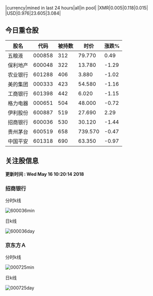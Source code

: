 |currency|mined in last 24 hours|all|in pool|
|XMR|0.005|0.118|0.015|
|USD|0.976|23.605|3.084|

## 今日重仓股 

|股名|代码|被持数|时价|涨跌%|
|---|---|---|---|---|
|五粮液|000858|312|79.770|0.49|
|保利地产|600048|322|13.780|-1.29|
|农业银行|601288|406|3.880|-1.02|
|美的集团|000333|423|54.580|-1.16|
|工商银行|601398|442|6.020|-1.15|
|格力电器|000651|504|48.000|-0.72|
|伊利股份|600887|519|27.690|2.29|
|招商银行|600036|530|30.120|-1.44|
|贵州茅台|600519|658|739.570|-0.47|
|中国平安|601318|690|63.350|-0.97|

## 关注股信息
**更新时间 : Wed May 16 10:20:14 2018**
### 招商银行 
分时k线

![600036min](http://image.sinajs.cn/newchart/min/n/sh600036.gif)

日k线

![600036day](http://image.sinajs.cn/newchart/daily/n/sh600036.gif)

### 京东方Ａ 
分时k线

![000725min](http://image.sinajs.cn/newchart/min/n/sz000725.gif)

日k线

![000725day](http://image.sinajs.cn/newchart/daily/n/sz000725.gif)
